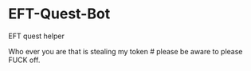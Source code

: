 # EFT-Quest-Bot
EFT quest helper

Who ever you are that is stealing my token # please be aware to please FUCK off. 
